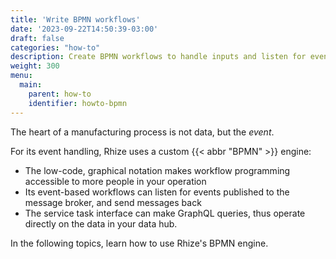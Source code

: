 ```yaml
---
title: 'Write BPMN workflows'
date: '2023-09-22T14:50:39-03:00'
draft: false
categories: "how-to"
description: Create BPMN workflows to handle inputs and listen for events, and throw triggers.
weight: 300
menu:
  main:
    parent: how-to
    identifier: howto-bpmn
---
```


The heart of a manufacturing process is not data, but the _event_.

For its event handling, Rhize uses a custom {{< abbr "BPMN" >}} engine:
- The low-code, graphical notation makes workflow programming accessible to more people in your operation
- Its event-based workflows can listen for events published to the message broker, and send messages back
- The service task interface can make GraphQL queries, thus operate directly on the data in your data hub.

In the following topics, learn how to use Rhize's BPMN engine.
